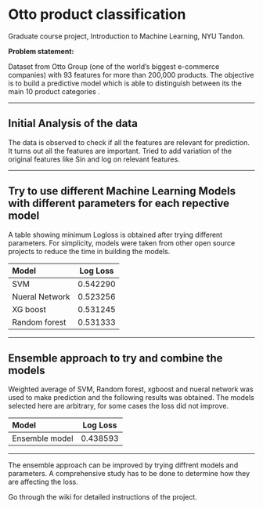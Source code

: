 # Otto product classification
Graduate course project, Introduction to Machine Learning, NYU Tandon.

**Problem statement:**

Dataset from Otto Group (one of the world’s biggest e-commerce companies) with 93 features for more than 200,000 products. The objective is to build a predictive model which is able to distinguish between its  the main 10 product categories .

---------------------------
## Initial Analysis of the data

The data is observed to check if all the features  are relevant for prediction. It turns out all the features are important. Tried to add variation of the original features like Sin and log on relevant features. 

---------------------------
## Try to use different Machine Learning Models with different parameters for each repective model

A table showing minimum Logloss is obtained after trying different parameters. For simplicity,  models were taken from other open source projects to reduce the time in building the models.

| Model          | Log Loss       | 
| :---           |     :---:      |
| SVM            | 0.542290       |
| Nueral Network | 0.523256       |
| XG boost       | 0.531245       |
| Random forest  | 0.531333       |

---------------------------
## Ensemble approach to try and combine the models

Weighted average of SVM, Random forest, xgboost and nueral network was used to make prediction and the following results was obtained. The models selected here are arbitrary, for some cases the loss did not improve.

| Model          | Log Loss       | 
| :---           |     :---:      |
| Ensemble model | 0.438593       |

---------------------------
The ensemble approach can be improved by trying diffrent models and parameters. A comprehensive study has to be done to determine how they are affecting the loss.

Go through the wiki for detailed instructions of the project. 
